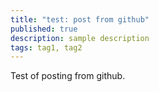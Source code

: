 ```yaml
---
title: "test: post from github"
published: true
description: sample description
tags: tag1, tag2
---
```


Test of posting from github.
